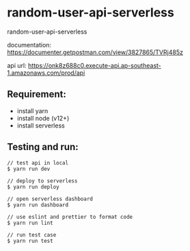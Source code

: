 # random-user-api-serverless

random-user-api-serverless

documentation: https://documenter.getpostman.com/view/3827865/TVRj485z

api url: https://onk8z688c0.execute-api.ap-southeast-1.amazonaws.com/prod/api

## Requirement:

- install yarn
- install node (v12+)
- install serverless

## Testing and run:

```
// test api in local
$ yarn run dev

// deploy to serverless
$ yarn run deploy

// open serverless dashboard
$ yarn run dashboard

// use eslint and prettier to format code
$ yarn run lint

// run test case
$ yarn run test
```

